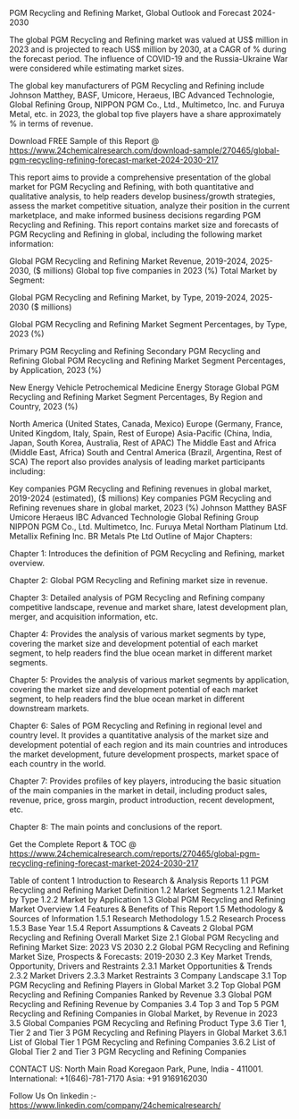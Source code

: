 PGM Recycling and Refining Market, Global Outlook and Forecast 2024-2030

The global PGM Recycling and Refining market was valued at US$ million in 2023 and is projected to reach US$ million by 2030, at a CAGR of % during the forecast period. The influence of COVID-19 and the Russia-Ukraine War were considered while estimating market sizes.

The global key manufacturers of PGM Recycling and Refining include Johnson Matthey, BASF, Umicore, Heraeus, IBC Advanced Technologie, Global Refining Group, NIPPON PGM Co., Ltd., Multimetco, Inc. and Furuya Metal, etc. in 2023, the global top five players have a share approximately % in terms of revenue.

Download FREE Sample of this Report @ https://www.24chemicalresearch.com/download-sample/270465/global-pgm-recycling-refining-forecast-market-2024-2030-217

This report aims to provide a comprehensive presentation of the global market for PGM Recycling and Refining, with both quantitative and qualitative analysis, to help readers develop business/growth strategies, assess the market competitive situation, analyze their position in the current marketplace, and make informed business decisions regarding PGM Recycling and Refining. This report contains market size and forecasts of PGM Recycling and Refining in global, including the following market information:

Global PGM Recycling and Refining Market Revenue, 2019-2024, 2025-2030, ($ millions)
Global top five companies in 2023 (%)
Total Market by Segment:

Global PGM Recycling and Refining Market, by Type, 2019-2024, 2025-2030 ($ millions)

Global PGM Recycling and Refining Market Segment Percentages, by Type, 2023 (%)

Primary PGM Recycling and Refining
Secondary PGM Recycling and Refining
Global PGM Recycling and Refining Market Segment Percentages, by Application, 2023 (%)

New Energy Vehicle
Petrochemical
Medicine
Energy Storage
Global PGM Recycling and Refining Market Segment Percentages, By Region and Country, 2023 (%)

North America (United States, Canada, Mexico)
Europe (Germany, France, United Kingdom, Italy, Spain, Rest of Europe)
Asia-Pacific (China, India, Japan, South Korea, Australia, Rest of APAC)
The Middle East and Africa (Middle East, Africa)
South and Central America (Brazil, Argentina, Rest of SCA)
The report also provides analysis of leading market participants including:

Key companies PGM Recycling and Refining revenues in global market, 2019-2024 (estimated), ($ millions)
Key companies PGM Recycling and Refining revenues share in global market, 2023 (%)
Johnson Matthey
BASF
Umicore
Heraeus
IBC Advanced Technologie
Global Refining Group
NIPPON PGM Co., Ltd.
Multimetco, Inc.
Furuya Metal
Northam Platinum Ltd.
Metallix Refining Inc.
BR Metals Pte Ltd
Outline of Major Chapters:

Chapter 1: Introduces the definition of PGM Recycling and Refining, market overview.

Chapter 2: Global PGM Recycling and Refining market size in revenue.

Chapter 3: Detailed analysis of PGM Recycling and Refining company competitive landscape, revenue and market share, latest development plan, merger, and acquisition information, etc.

Chapter 4: Provides the analysis of various market segments by type, covering the market size and development potential of each market segment, to help readers find the blue ocean market in different market segments.

Chapter 5: Provides the analysis of various market segments by application, covering the market size and development potential of each market segment, to help readers find the blue ocean market in different downstream markets.

Chapter 6: Sales of PGM Recycling and Refining in regional level and country level. It provides a quantitative analysis of the market size and development potential of each region and its main countries and introduces the market development, future development prospects, market space of each country in the world.

Chapter 7: Provides profiles of key players, introducing the basic situation of the main companies in the market in detail, including product sales, revenue, price, gross margin, product introduction, recent development, etc.

Chapter 8: The main points and conclusions of the report.

Get the Complete Report & TOC @ https://www.24chemicalresearch.com/reports/270465/global-pgm-recycling-refining-forecast-market-2024-2030-217

Table of content
1 Introduction to Research & Analysis Reports
1.1 PGM Recycling and Refining Market Definition
1.2 Market Segments
1.2.1 Market by Type
1.2.2 Market by Application
1.3 Global PGM Recycling and Refining Market Overview
1.4 Features & Benefits of This Report
1.5 Methodology & Sources of Information
1.5.1 Research Methodology
1.5.2 Research Process
1.5.3 Base Year
1.5.4 Report Assumptions & Caveats
2 Global PGM Recycling and Refining Overall Market Size
2.1 Global PGM Recycling and Refining Market Size: 2023 VS 2030
2.2 Global PGM Recycling and Refining Market Size, Prospects & Forecasts: 2019-2030
2.3 Key Market Trends, Opportunity, Drivers and Restraints
2.3.1 Market Opportunities & Trends
2.3.2 Market Drivers
2.3.3 Market Restraints
3 Company Landscape
3.1 Top PGM Recycling and Refining Players in Global Market
3.2 Top Global PGM Recycling and Refining Companies Ranked by Revenue
3.3 Global PGM Recycling and Refining Revenue by Companies
3.4 Top 3 and Top 5 PGM Recycling and Refining Companies in Global Market, by Revenue in 2023
3.5 Global Companies PGM Recycling and Refining Product Type
3.6 Tier 1, Tier 2 and Tier 3 PGM Recycling and Refining Players in Global Market
3.6.1 List of Global Tier 1 PGM Recycling and Refining Companies
3.6.2 List of Global Tier 2 and Tier 3 PGM Recycling and Refining Companies

CONTACT US:
North Main Road Koregaon Park, Pune, India - 411001.
International: +1(646)-781-7170
Asia: +91 9169162030

Follow Us On linkedin :- https://www.linkedin.com/company/24chemicalresearch/
